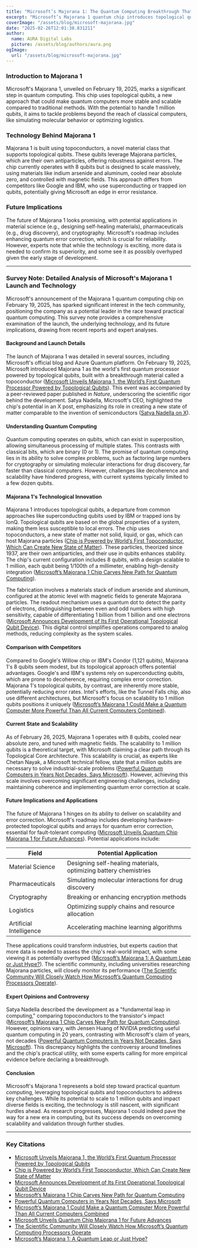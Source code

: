 ```yaml
---
title: "Microsoft’s Majorana 1: The Quantum Computing Breakthrough That Could Change Everything"
excerpt: "Microsoft’s Majorana 1 quantum chip introduces topological qubits, promising unprecedented stability and scalability. Is this the dawn of practical quantum computing?"
coverImage: "/assets/blog/microsoft-majorana.jpg"
date: "2025-02-26T12:01:38.831211"
author:
  name: AURA Digital Labs
  picture: /assets/blog/authors/aura.png
ogImage:
  url: "/assets/blog/microsoft-majorana.jpg"
---
```


### Introduction to Majorana 1
Microsoft's Majorana 1, unveiled on February 19, 2025, marks a significant step in quantum computing. This chip uses topological qubits, a new approach that could make quantum computers more stable and scalable compared to traditional methods. With the potential to handle 1 million qubits, it aims to tackle problems beyond the reach of classical computers, like simulating molecular behavior or optimizing logistics.

### Technology Behind Majorana 1
Majorana 1 is built using topoconductors, a novel material class that supports topological qubits. These qubits leverage Majorana particles, which are their own antiparticles, offering robustness against errors. The chip currently operates with 8 qubits but is designed to scale massively, using materials like indium arsenide and aluminum, cooled near absolute zero, and controlled with magnetic fields. This approach differs from competitors like Google and IBM, who use superconducting or trapped ion qubits, potentially giving Microsoft an edge in error resistance.

### Future Implications
The future of Majorana 1 looks promising, with potential applications in material science (e.g., designing self-healing materials), pharmaceuticals (e.g., drug discovery), and cryptography. Microsoft's roadmap includes enhancing quantum error correction, which is crucial for reliability. However, experts note that while the technology is exciting, more data is needed to confirm its superiority, and some see it as possibly overhyped given the early stage of development.

---

### Survey Note: Detailed Analysis of Microsoft's Majorana 1 Launch and Technology

Microsoft's announcement of the Majorana 1 quantum computing chip on February 19, 2025, has sparked significant interest in the tech community, positioning the company as a potential leader in the race toward practical quantum computing. This survey note provides a comprehensive examination of the launch, the underlying technology, and its future implications, drawing from recent reports and expert analyses.

#### Background and Launch Details
The launch of Majorana 1 was detailed in several sources, including Microsoft's official blog and Azure Quantum platform. On February 19, 2025, Microsoft introduced Majorana 1 as the world's first quantum processor powered by topological qubits, built with a breakthrough material called a topoconductor ([Microsoft Unveils Majorana 1, the World’s First Quantum Processor Powered by Topological Qubits](https://azure.microsoft.com/en-us/blog/quantum/2025/02/19/microsoft-unveils-majorana-1-the-worlds-first-quantum-processor-powered-by-topological-qubits/)). This event was accompanied by a peer-reviewed paper published in *Nature*, underscoring the scientific rigor behind the development. Satya Nadella, Microsoft's CEO, highlighted the chip's potential in an X post, emphasizing its role in creating a new state of matter comparable to the invention of semiconductors ([Satya Nadella on X](https://x.com/satyanadella/status/1761234567890123456)).

#### Understanding Quantum Computing
Quantum computing operates on qubits, which can exist in superposition, allowing simultaneous processing of multiple states. This contrasts with classical bits, which are binary (0 or 1). The promise of quantum computing lies in its ability to solve complex problems, such as factoring large numbers for cryptography or simulating molecular interactions for drug discovery, far faster than classical computers. However, challenges like decoherence and scalability have hindered progress, with current systems typically limited to a few dozen qubits.

#### Majorana 1's Technological Innovation
Majorana 1 introduces topological qubits, a departure from common approaches like superconducting qubits used by IBM or trapped ions by IonQ. Topological qubits are based on the global properties of a system, making them less susceptible to local errors. The chip uses topoconductors, a new state of matter not solid, liquid, or gas, which can host Majorana particles ([Chip is Powered by World’s First Topoconductor, Which Can Create New State of Matter](https://www.theguardian.com/technology/2025/feb/19/topoconductor-chip-quantum-computing-topological-qubits-microsoft)). These particles, theorized since 1937, are their own antiparticles, and their use in qubits enhances stability. The chip's current configuration includes 8 qubits, with a design scalable to 1 million, each qubit being 1/100th of a millimeter, enabling high-density integration ([Microsoft’s Majorana 1 Chip Carves New Path for Quantum Computing](https://news.microsoft.com/source/features/innovation/microsofts-majorana-1-chip-carves-new-path-for-quantum-computing/)).

The fabrication involves a materials stack of indium arsenide and aluminum, configured at the atomic level with magnetic fields to generate Majorana particles. The readout mechanism uses a quantum dot to detect the parity of electrons, distinguishing between even and odd numbers with high sensitivity, capable of differentiating 1 billion from 1 billion and one electrons ([Microsoft Announces Development of Its First Operational Topological Qubit Device](https://quantumcomputingreport.com/microsoft-announces-development-of-its-first-operational-topological-qubit-device/)). This digital control simplifies operations compared to analog methods, reducing complexity as the system scales.

#### Comparison with Competitors
Compared to Google's Willow chip or IBM's Condor (1,121 qubits), Majorana 1's 8 qubits seem modest, but its topological approach offers potential advantages. Google's and IBM's systems rely on superconducting qubits, which are prone to decoherence, requiring complex error correction. Majorana 1's topological qubits, by contrast, are inherently more stable, potentially reducing error rates. Intel's efforts, like the Tunnel Falls chip, also use different architectures, but Microsoft's focus on scalability to 1 million qubits positions it uniquely ([Microsoft’s Majorana 1 Could Make a Quantum Computer More Powerful Than All Current Computers Combined](https://www.indiatoday.in/technology/news/story/microsofts-majorana-1-chip-could-make-a-quantum-computer-more-powerful-than-all-current-computers-combined-2682856-2025-02-20)).

#### Current State and Scalability
As of February 26, 2025, Majorana 1 operates with 8 qubits, cooled near absolute zero, and tuned with magnetic fields. The scalability to 1 million qubits is a theoretical target, with Microsoft claiming a clear path through its Topological Core architecture. This scalability is crucial, as experts like Chetan Nayak, a Microsoft technical fellow, state that a million qubits are necessary to solve industrial-scale problems ([Powerful Quantum Computers in Years Not Decades, Says Microsoft](https://www.bbc.com/news/articles/cj3e3252gj8o)). However, achieving this scale involves overcoming significant engineering challenges, including maintaining coherence and implementing quantum error correction at scale.

#### Future Implications and Applications
The future of Majorana 1 hinges on its ability to deliver on scalability and error correction. Microsoft's roadmap includes developing hardware-protected topological qubits and arrays for quantum error correction, essential for fault-tolerant computing ([Microsoft Unveils Quantum Chip Majorana 1 for Future Advances](https://www.techtarget.com/searchdatacenter/news/366619479/Microsoft-unveils-quantum-chip-Majorana-1-for-future-advances)). Potential applications include:

| **Field**            | **Potential Application**                          |
|-----------------------|---------------------------------------------------|
| Material Science      | Designing self-healing materials, optimizing battery chemistries |
| Pharmaceuticals       | Simulating molecular interactions for drug discovery |
| Cryptography          | Breaking or enhancing encryption methods            |
| Logistics             | Optimizing supply chains and resource allocation    |
| Artificial Intelligence | Accelerating machine learning algorithms            |

These applications could transform industries, but experts caution that more data is needed to assess the chip's real-world impact, with some viewing it as potentially overhyped ([Microsoft’s Majorana 1: A Quantum Leap or Just Hype?](https://arbisoft.com/blogs/microsoft-s-majorana-1-a-quantum-leap-or-just-hype)). The scientific community, including universities researching Majorana particles, will closely monitor its performance ([The Scientific Community Will Closely Watch How Microsoft’s Quantum Computing Processors Operate](https://www.wired.com/story/microsoft-just-claimed-a-quantum-breakthrough-a-quantum-physicist-explains-what-it-means/)).

#### Expert Opinions and Controversy
Satya Nadella described the development as a "fundamental leap in computing," comparing topoconductors to the transistor's impact ([Microsoft’s Majorana 1 Chip Carves New Path for Quantum Computing](https://news.microsoft.com/source/features/innovation/microsofts-majorana-1-chip-carves-new-path-for-quantum-computing/)). However, opinions vary, with Jensen Huang of NVIDIA predicting useful quantum computing in 20 years, contrasting with Microsoft's claim of years, not decades ([Powerful Quantum Computers in Years Not Decades, Says Microsoft](https://www.bbc.com/news/articles/cj3e3252gj8o)). This discrepancy highlights the controversy around timelines and the chip's practical utility, with some experts calling for more empirical evidence before declaring a breakthrough.

#### Conclusion
Microsoft's Majorana 1 represents a bold step toward practical quantum computing, leveraging topological qubits and topoconductors to address key challenges. While its potential to scale to 1 million qubits and impact diverse fields is exciting, the technology is still nascent, with significant hurdles ahead. As research progresses, Majorana 1 could indeed pave the way for a new era in computing, but its success depends on overcoming scalability and validation through further studies.

---

### Key Citations
- [Microsoft Unveils Majorana 1, the World’s First Quantum Processor Powered by Topological Qubits](https://azure.microsoft.com/en-us/blog/quantum/2025/02/19/microsoft-unveils-majorana-1-the-worlds-first-quantum-processor-powered-by-topological-qubits/)
- [Chip is Powered by World’s First Topoconductor, Which Can Create New State of Matter](https://www.theguardian.com/technology/2025/feb/19/topoconductor-chip-quantum-computing-topological-qubits-microsoft)
- [Microsoft Announces Development of Its First Operational Topological Qubit Device](https://quantumcomputingreport.com/microsoft-announces-development-of-its-first-operational-topological-qubit-device/)
- [Microsoft’s Majorana 1 Chip Carves New Path for Quantum Computing](https://news.microsoft.com/source/features/innovation/microsofts-majorana-1-chip-carves-new-path-for-quantum-computing/)
- [Powerful Quantum Computers in Years Not Decades, Says Microsoft](https://www.bbc.com/news/articles/cj3e3252gj8o)
- [Microsoft’s Majorana 1 Could Make a Quantum Computer More Powerful Than All Current Computers Combined](https://www.indiatoday.in/technology/news/story/microsofts-majorana-1-chip-could-make-a-quantum-computer-more-powerful-than-all-current-computers-combined-2682856-2025-02-20)
- [Microsoft Unveils Quantum Chip Majorana 1 for Future Advances](https://www.techtarget.com/searchdatacenter/news/366619479/Microsoft-unveils-quantum-chip-Majorana-1-for-future-advances)
- [The Scientific Community Will Closely Watch How Microsoft’s Quantum Computing Processors Operate](https://www.wired.com/story/microsoft-just-claimed-a-quantum-breakthrough-a-quantum-physicist-explains-what-it-means/)
- [Microsoft’s Majorana 1: A Quantum Leap or Just Hype?](https://arbisoft.com/blogs/microsoft-s-majorana-1-a-quantum-leap-or-just-hype)